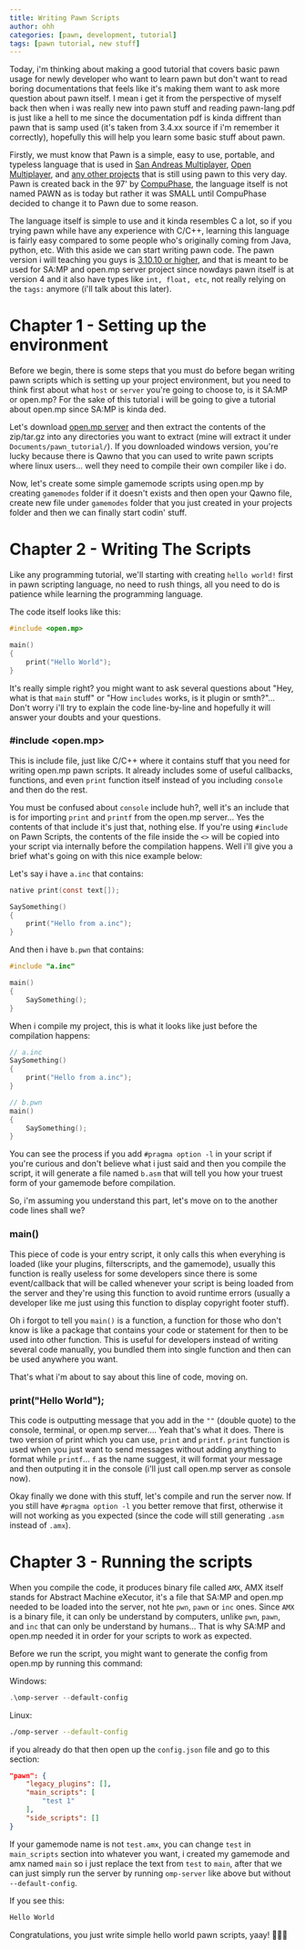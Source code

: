 ```yaml
---
title: Writing Pawn Scripts
author: ohh
categories: [pawn, development, tutorial]
tags: [pawn tutorial, new stuff]
---
```


Today, i'm thinking about making a good tutorial that covers basic pawn usage for newly developer who want to learn pawn but don't want to read boring documentations that feels like it's making them want to ask more question about pawn itself. I mean i get it from the perspective of myself back then when i was really new into pawn stuff and reading pawn-lang.pdf is just like a hell to me since the documentation pdf is kinda diffrent than pawn that is samp used (it's taken from 3.4.xx source if i'm remember it correctly), hopefully this will help you learn some basic stuff about pawn.

Firstly, we must know that Pawn is a simple, easy to use, portable, and typeless language that is used in [San Andreas Multiplayer](https://sa-mp.com), [Open Multiplayer](https://open.mp), and [any other projects](https://www.compuphase.com/pawn/pawnprojects.htm) that is still using pawn to this very day. Pawn is created back in the 97' by [CompuPhase](https://github.com/compuphase), the language itself is not named PAWN as is today but rather it was SMALL until CompuPhase decided to change it to Pawn due to some reason. 

The language itself is simple to use and it kinda resembles C a lot, so if you trying pawn while have any experience with C/C++, learning this language is fairly easy compared to some people who's originally coming from Java, python, etc. With this aside we can start writing pawn code. The pawn version i will teaching you guys is [3.10.10 or higher](https://github.com/pawn-lang/compiler/releases), and that is meant to be used for SA:MP and open.mp server project since nowdays pawn itself is at version 4 and it also have types like `int, float, etc`, not really relying on the `tags:` anymore (i'll talk about this later).


# Chapter 1 - Setting up the environment

Before we begin, there is some steps that you must do before began writing pawn scripts which is setting up your project environment, but you need to think first about what `host` or `server` you're going to choose to, is it SA:MP or open.mp? For the sake of this tutorial i will be going to give a tutorial about open.mp since SA:MP is kinda ded.

Let's download [open.mp server](https://github.com/openmultiplayer/open.mp/releases) and then extract the contents of the zip/tar.gz into any directories you want to extract (mine will extract it under `Documents/pawn_tutorial/`). If you downloaded windows version, you're lucky because there is Qawno that you can used to write pawn scripts where linux users... well they need to compile their own compiler like i do.

Now, let's create some simple gamemode scripts using open.mp by creating `gamemodes` folder if it doesn't exists and then open your Qawno file, create new file under `gamemodes` folder that you just created in your projects folder and then we can finally start codin' stuff.

# Chapter 2 - Writing The Scripts

Like any programming tutorial, we'll starting with creating `hello world!` first in pawn scripting language, no need to rush things, all you need to do is patience while learning the programming language. 


The code itself looks like this:
```c
#include <open.mp>

main()
{
    print("Hello World");
}
```

It's really simple right? you might want to ask several questions about "Hey, what is that `main` stuff" or "How `includes` works, is it plugin or smth?"... Don't worry i'll try to explain the code line-by-line and hopefully it will answer your doubts and your questions.

### #include \<open.mp\>

This is include file, just like C/C++ where it contains stuff that you need for writing open.mp pawn scripts. It already includes some of useful callbacks, functions, and even `print` function itself instead of you including `console` and then do the rest.

You must be confused about `console` include huh?, well it's an include that is for importing `print` and `printf` from the open.mp server... Yes the contents of that include it's just that, nothing else. If you're using `#include` on Pawn Scripts, the contents of the file inside the `<>` will be copied into your script via internally before the compilation happens. Well i'll give you a brief what's going on with this nice example below:

Let's say i have `a.inc` that contains:
```c
native print(const text[]);

SaySomething()
{
    print("Hello from a.inc");
}
```

And then i have `b.pwn` that contains:
```c
#include "a.inc"

main()
{
    SaySomething();
}
```

When i compile my project, this is what it looks like just before the compilation happens:

```c
// a.inc
SaySomething()
{
    print("Hello from a.inc");
}

// b.pwn
main()
{
    SaySomething();
}
```

You can see the process if you add `#pragma option -l` in your script if you're curious and don't believe what i just said and then you compile the script, it will generate a file named `b.asm` that will tell you how your truest form of your gamemode before compilation.

So, i'm assuming you understand this part, let's move on to the another code lines shall we?

### main\(\)

This piece of code is your entry script, it only calls this when everyhing is loaded (like your plugins, filterscripts, and the gamemode), usually this function is really useless for some developers since there is some event/callback that will be called whenever your script is being loaded from the server and they're using this function to avoid runtime errors (usually a developer like me just using this function to display copyright footer stuff).

Oh i forgot to tell you `main()` is a function, a function for those who don't know is like a package that contains your code or statement for then to be used into other function. This is useful for developers instead of writing several code manually, you bundled them into single function and then can be used anywhere you want.

That's what i'm about to say about this line of code, moving on.

### print\(\"Hello World\"\);

This code is outputting message that you add in the `""` (double quote) to the console, terminal, or open.mp server.... Yeah that's what it does. There is two version of print which you can use, `print` and `printf`. `print` function is used when you just want to send messages without adding anything to format while `printf`... `f` as the name suggest, it will format your message and then outputing it in the console (i'll just call open.mp server as console now).

Okay finally we done with this stuff, let's compile and run the server now. If you still have `#pragma option -l` you better remove that first, otherwise it will not working as you expected (since the code will still generating `.asm` instead of `.amx`).

# Chapter 3 - Running the scripts

When you compile the code, it produces binary file called `AMX`, AMX itself stands for Abstract Machine eXecutor, it's a file that SA:MP and open.mp needed to be loaded into the server, not hte `pwn`, `pawn` or `inc` ones. Since `AMX` is a binary file, it can only be understand by computers, unlike `pwn`, `pawn`, and `inc` that can only be understand by humans... That is why SA:MP and open.mp needed it in order for your scripts to work as expected.

Before we run the script, you might want to generate the config from open.mp by running this command:

Windows:
```powershell
.\omp-server --default-config
```

Linux:
```bash
./omp-server --default-config
```

if you already do that then open up the `config.json` file and go to this section:
```json
"pawn": {
    "legacy_plugins": [],
    "main_scripts": [
        "test 1"
    ],
    "side_scripts": []
}
```

If your gamemode name is not `test.amx`, you can change `test` in `main_scripts` section into whatever you want, i created my gamemode and amx named `main` so i just replace the text from `test` to `main`, after that we can just simply run the server by running `omp-server` like above but without `--default-config`.

If you see this:
```bash
Hello World
```

Congratulations, you just write simple hello world pawn scripts, yaay! 👏👏👏
